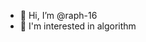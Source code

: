 - 👋 Hi, I’m @raph-16
- 👀 I'm interested in algorithm

<!---
raph-16/raph-16 is a ✨ special ✨ repository because its `README.md` (this file) appears on your GitHub profile.
You can click the Preview link to take a look at your changes.
--->
